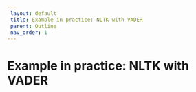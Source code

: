 ```yaml
---
 layout: default
 title: Example in practice: NLTK with VADER
 parent: Outline
 nav_order: 1
---
```

# Example in practice: NLTK with VADER




